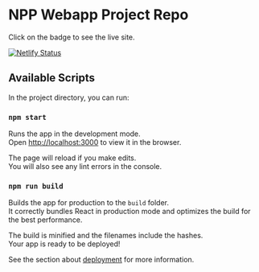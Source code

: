 # NPP Webapp Project Repo

Click on the badge to see the live site.

[![Netlify Status](https://api.netlify.com/api/v1/badges/15014c1a-14b1-4e6f-a6d3-71c93830797f/deploy-status)](https://uttdegree.netlify.app/)




## Available Scripts

In the project directory, you can run:

### `npm start`

Runs the app in the development mode.<br />
Open [http://localhost:3000](http://localhost:3000) to view it in the browser.

The page will reload if you make edits.<br />
You will also see any lint errors in the console.

### `npm run build`

Builds the app for production to the `build` folder.<br />
It correctly bundles React in production mode and optimizes the build for the best performance.

The build is minified and the filenames include the hashes.<br />
Your app is ready to be deployed!

See the section about [deployment](https://facebook.github.io/create-react-app/docs/deployment) for more information.

